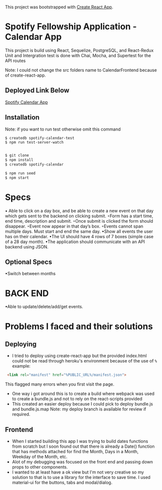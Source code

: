 This project was bootstrapped with [Create React App](https://github.com/facebookincubator/create-react-app).

# Spotify Fellowship Application - Calendar App
This project is build using React, Sequelize, PostgreSQL, and React-Redux
Unit and Intergration test is done with Chai, Mocha, and Supertest for the API routes

Note: I could not change the src folders name to CalendarFrontend because of create-react-app.

## Deployed Link Below
[Spotify Calendar App](https://spotify-calendar-app.herokuapp.com/)

## Installation
Note: if you want to run test otherwise omit this command
```bash 
$ createdb spotify-calendar-test 
$ npm run test-server-watch
```

```bash

$ git clone
$ npm install 
$ createdb spotify-calendar

$ npm run seed
$ npm start

```

# Specs

• Able to click on a day box, and be able to create a new event on that day which gets sent to the  backend on clicking submit.
◦Form has a start time, end time, description and submit. 
◦Once submit is clicked the form should disappear.
◦Event now appear in that day’s box.
◦Events cannot span multiple days. Must start and end the same day.
•Show all events the user has on their calendar.
•The UI should have 4 rows of 7 boxes (simple case of a 28 day month).
•The application should communicate with an API backend using JSON.
## Optional Specs 
•Switch between months

# BACK END
•Able to update/delete/add/get events.


# Problems I faced and their solutions

## Deploying
- I tried to deploy using create-react-app but the provided index.html could not be read through heroku's environment because of the use of `%` example:
```html
 <link rel="manifest" href="%PUBLIC_URL%/manifest.json">
```
This flagged many errors when you first visit the page.

- One way i got around this is to create a build where webpack was used to create a bundle.js and not to rely on the react-scripts provided
- This created an easier deploy because I could pick to deploy bundle.js and bundle.js.map
Note: my deploy branch is available for review if required.

## Frontend

- When I started building this app I was trying to build dates functions from scratch but I soon found out that there is already a Date() function that has methods attached for find the Month, Days in a Month, Weekday of the Month, etc.
- Alot of my debugging was focused on the front end and passing down props to other components. 
- I wanted to at least have a ok view but I'm not very creative so my solution to that is to use a library for the interface to save time. I used material-ui for the buttons, tabs and modal/dialog.   


